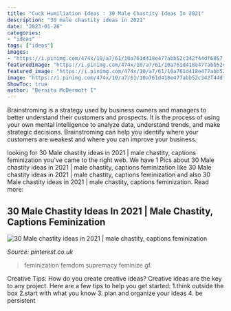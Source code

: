 ```yaml
---
title: "Cuck Humiliation Ideas : 30 Male Chastity Ideas In 2021"
description: "30 male chastity ideas in 2021"
date: "2023-01-26"
categories:
- "ideas"
tags: ["ideas"]
images:
- "https://i.pinimg.com/474x/10/a7/61/10a761d418e477abb52c342f44df6857.jpg"
featuredImage: "https://i.pinimg.com/474x/10/a7/61/10a761d418e477abb52c342f44df6857.jpg"
featured_image: "https://i.pinimg.com/474x/10/a7/61/10a761d418e477abb52c342f44df6857.jpg"
image: "https://i.pinimg.com/474x/10/a7/61/10a761d418e477abb52c342f44df6857.jpg"
ShowToc: true
author: "Bernita McDermott I"
---
```



Brainstroming is a strategy used by business owners and managers to better understand their customers and prospects. It is the process of using your own mental intelligence to analyze data, understand trends, and make strategic decisions. Brainstroming can help you identify where your customers are weakest and where you can improve your business.

	

		
looking for 30 Male chastity ideas in 2021 | male chastity, captions feminization you've came to the right web. We have 1 Pics about 30 Male chastity ideas in 2021 | male chastity, captions feminization like 30 Male chastity ideas in 2021 | male chastity, captions feminization and also 30 Male chastity ideas in 2021 | male chastity, captions feminization. Read more:
		
    
## 30 Male Chastity Ideas In 2021 | Male Chastity, Captions Feminization

<img loading=lazy src="https://i.pinimg.com/474x/10/a7/61/10a761d418e477abb52c342f44df6857.jpg" onerror="this.onerror=null;this.src='https://tse2.mm.bing.net/th?id=OIP.TPHOkIikGl5xZz14zkKPxgAAAA&amp;pid=15.1';" alt="30 Male chastity ideas in 2021 | male chastity, captions feminization">

_Source: pinterest.co.uk_

>feminization femdom supremacy feminize gf. 

	

Creative Tips: How do you create creative ideas?
Creative ideas are the key to any project. Here are a few tips to help you get started: 
1.think outside the box 
2.start with what you know 
3. plan and organize your ideas 
4. be persistent 


